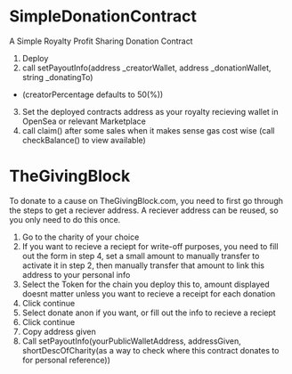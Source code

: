 # SimpleDonationContract
A Simple Royalty Profit Sharing Donation Contract 

1. Deploy
2. call setPayoutInfo(address _creatorWallet, address _donationWallet, string _donatingTo)
  - (creatorPercentage defaults to 50(%))
3. Set the deployed contracts address as your royalty recieving wallet in OpenSea or relevant Marketplace
4. call claim() after some sales when it makes sense gas cost wise (call checkBalance() to view available)

# TheGivingBlock

To donate to a cause on TheGivingBlock.com, you need to first go through the steps to get a reciever address. A reciever address can be reused, so you only need to do this once.

1. Go to the charity of your choice
2. If you want to recieve a reciept for write-off purposes, you need to fill out the form in step 4, set a small amount to manually transfer to activate it in step 2, then manually transfer that amount to link this address to your personal info
3. Select the Token for the chain you deploy this to, amount displayed doesnt matter unless you want to recieve a receipt for each donation
4. Click continue
5. Select donate anon if you want, or fill out the info to recieve a reciept
6. Click continue
7. Copy address given
8. Call setPayoutInfo(yourPublicWalletAddress, addressGiven, shortDescOfCharity(as a way to check where this contract donates to for personal reference))
